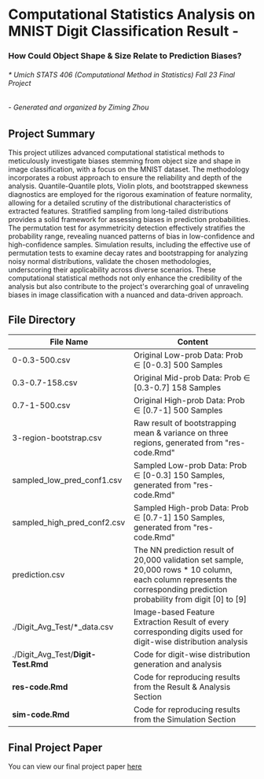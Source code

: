 # Computational Statistics Analysis on MNIST Digit Classification Result - 

### How Could Object Shape & Size Relate to Prediction Biases?

###### * Umich STATS 406 *(Computational Method in Statistics)* Fall 23 Final Project

###### - Generated and organized by Ziming Zhou

## Project Summary

This project utilizes advanced computational statistical methods to meticulously investigate biases stemming from object size and shape in image classification, with a focus on the MNIST dataset. The methodology incorporates a robust approach to ensure the reliability and depth of the analysis. Quantile-Quantile plots, Violin plots, and bootstrapped skewness diagnostics are employed for the rigorous examination of feature normality, allowing for a detailed scrutiny of the distributional characteristics of extracted features. Stratified sampling from long-tailed distributions provides a solid framework for assessing biases in prediction probabilities. The permutation test for asymmetricity detection effectively stratifies the probability range, revealing nuanced patterns of bias in low-confidence and high-confidence samples. Simulation results, including the effective use of permutation tests to examine decay rates and bootstrapping for analyzing noisy normal distributions, validate the chosen methodologies, underscoring their applicability across diverse scenarios. These computational statistical methods not only enhance the credibility of the analysis but also contribute to the project's overarching goal of unraveling biases in image classification with a nuanced and data-driven approach.

## File Directory

| File Name                           | Content                                                      |
| ----------------------------------- | ------------------------------------------------------------ |
| 0-0.3-500.csv                       | Original Low-prob Data: Prob $\in$ [0-0.3] 500 Samples       |
| 0.3-0.7-158.csv                     | Original Mid-prob Data: Prob $\in$ [0.3-0.7] 158 Samples     |
| 0.7-1-500.csv                       | Original High-prob Data: Prob $\in$ [0.7-1] 500 Samples      |
| 3-region-bootstrap.csv              | Raw result of bootstrapping mean & variance on three regions, generated from "res-code.Rmd" |
| sampled_low_pred_conf1.csv          | Sampled Low-prob Data: Prob $\in$ [0-0.3] 150 Samples, generated from "res-code.Rmd" |
| sampled_high_pred_conf2.csv         | Sampled High-prob Data: Prob $\in$ [0.7-1] 150 Samples, generated from "res-code.Rmd" |
| prediction.csv                      | The NN prediction result of 20,000 validation set sample, 20,000 rows * 10 column, each column represents the corresponding prediction probability from digit [0] to [9] |
| ./Digit_Avg_Test/*_data.csv         | Image-based Feature Extraction Result of every corresponding digits used for digit-wise distribution analysis |
| ./Digit_Avg_Test/**Digit-Test.Rmd** | Code for digit-wise distribution generation and analysis     |
| **res-code.Rmd**                    | Code for reproducing results from the Result & Analysis Section |
| **sim-code.Rmd**                    | Code for reproducing results from the Simulation Section     |

## Final Project Paper

You can view our final project paper [here](./Final_Report/Report.pdf)
